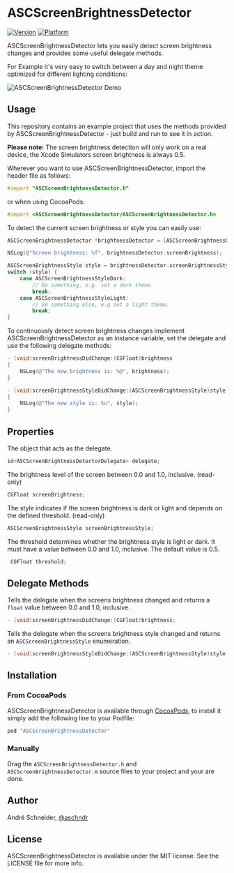 # ASCScreenBrightnessDetector

[![Version](http://cocoapod-badges.herokuapp.com/v/ASCScreenBrightnessDetector/badge.png)](http://cocoadocs.org/docsets/ASCScreenBrightnessDetector)
[![Platform](http://cocoapod-badges.herokuapp.com/p/ASCScreenBrightnessDetector/badge.png)](http://cocoadocs.org/docsets/ASCScreenBrightnessDetector)

ASCScreenBrightnessDetector lets you easily detect screen brightness changes and provides some useful delegate methods.

For Example it's very easy to switch between a day and night theme optimized for different lighting conditions:

![ASCScreenBrightnessDetector Demo][1]

## Usage

This repository contains an example project that uses the methods provided by ASCScreenBrightnessDetector - just build and run to see it in action.

**Please note:** The screen brightness detection will only work on a real device, the Xcode Simulators screen brightness is always 0.5.

Wherever you want to use ASCScreenBrightnessDetector, import the header file as follows:

``` objective-c
#import "ASCScreenBrightnessDetector.h"
```
or when using CocoaPods:
``` objective-c
#import <ASCScreenBrightnessDetector/ASCScreenBrightnessDetector.h>
```

To detect the current screen brightness or style you can easily use:
```objective-c
ASCScreenBrightnessDetector *brightnessDetector = [ASCScreenBrightnessDetector new];

NSLog(@"Screen brightness: %f", brightnessDetector.screenBrightness);

ASCScreenBrightnessStyle style = brightnessDetector.screenBrightnessStyle;
switch (style) {
    case ASCScreenBrightnessStyleDark:
        // Do something, e.g. set a dark theme.
        break;
    case ASCScreenBrightnessStyleLight:
        // Do something else, e.g set a light theme.
        break;
}
```

To continuously detect screen brightness changes implement ASCScreenBrightnessDetector as an instance variable, set the delegate and use the following delegate methods:

```objective-c
- (void)screenBrightnessDidChange:(CGFloat)brightness
{
    NSLog(@"The new brightness is: %@", brightness);
}

- (void)screenBrightnessStyleDidChange:(ASCScreenBrightnessStyle)style
{
    NSLog(@"The new style is: %u", style);
}
```

## Properties

The object that acts as the delegate.
```objective-c
id<ASCScreenBrightnessDetectorDelegate> delegate;
```

The brightness level of the screen between 0.0 and 1.0, inclusive. (read-only)
```objective-c
CGFloat screenBrightness;
```

The style indicates if the screen brightness is dark or light and depends on the defined threshold. (read-only)
```objective-c
ASCScreenBrightnessStyle screenBrightnessStyle;
```

The threshold determines whether the brightness style is light or dark. It must have a value between 0.0 and 1.0, inclusive. The default value is 0.5.
```objective-c
 CGFloat threshold;
```
##   Delegate Methods

 Tells the delegate when the screens brightness changed and returns a `float` value between 0.0 and 1.0, inclusive.
```objective-c
- (void)screenBrightnessDidChange:(CGFloat)brightness;
```

 Tells the delegate when the screens brightness style changed and returns an `ASCScreenBrightnessStyle` enumeration.
```objective-c
- (void)screenBrightnessStyleDidChange:(ASCScreenBrightnessStyle)style;
```

## Installation

### From CocoaPods

ASCScreenBrightnessDetector is available through [CocoaPods](http://cocoapods.org), to install
it simply add the following line to your Podfile:

```ruby
pod "ASCScreenBrightnessDetector"
```
 
### Manually

Drag the `ASCScreenBrightnessDetector.h` and `ASCScreenBrightnessDetector.m` source files to your project and your are done.

## Author

André Schneider, [@aschndr](http://twitter.com/aschndr)

## License

ASCScreenBrightnessDetector is available under the MIT license. See the LICENSE file for more info.


  [1]: https://dl.dropboxusercontent.com/u/19150300/Github/ASCScreenBrightnessDetector/ASCScreenBrightnessDetector.gif